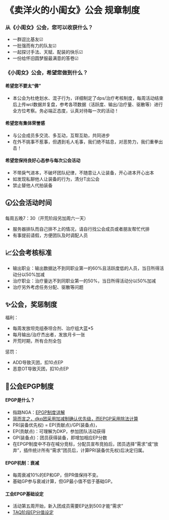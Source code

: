 # 《卖洋火的小闺女》公会 规章制度

### 从《小闺女》公会，您可以收获什么？
* 一群逗比基友☑
* 一批强而有力的队友☑
* 一起探讨手法、天赋、配装的快乐☑
* 一份给怀旧圆梦服最满意的答卷☑

### 《小闺女》公会，希望您做到什么？
#### 希望您不要太“佛”
* 本公会为杜绝划水、混子行为，详细制定了dps/治疗考核制度，每周活动结束后上传wcl数据并复盘，参考各项数据（活跃度、输出/治疗量、驱散等）进行全方位考察。务必端正态度，认真对待每一次的活动！

#### 希望您有集体荣誉感
* 与公会成员多交流、多互动，互帮互助，共同进步
* 在外不挑事不惹事，但遇到毛人毛事，我们绝不姑息，对恶势力，我们重拳出击！

#### 希望您保持良好心态参与每次公会活动
* 不带戾气进本，不破坏团队纪律，不随意让人让装备，开心进本开心出本
* 如发现私聊他人让装备的行为，清分T出公会
* 禁止替他人代拍装备

## :clock730:公会活动时间
每周五晚7：30（开荒阶段另加周六一天）
* 服务器排队而自己排不上的情况，请自行找公会成员或者朋友帮忙代排
* 有事提前请假，方便团队及时调配人员

## :chart_with_upwards_trend:公会考核标准
* 输出职业：输出数据达不到同职业第一的60%且活跃度低的人员，当日所得活动分以50%加减
* 治疗职业：治疗量达不到同职业第一的50%，当日所得活动分以50%加减
* 治疗另外考虑任务分配、驱散等问题

## :sparkles:公会，奖惩制度
福利：
* 每周发放坦克组泰坦合剂、治疗组大蓝*5
* 每月输出/治疗杰出者，发放月卡一张
* 开荒时期，所有合剂全包

惩罚：
* ADD导致灭团，扣10点EP
* 恶意OT导致灭团，扣10点EP

## :book:公会EPGP制度
#### EPGP是什么？

* 指路NGA：[EPGP制度详解](https://ngabbs.com/read.php?&tid=18224489)
* <u>简而言之，dkp团采用加减制确认优先级，而EPGP采用除法计算</u>
* PR(装备优先权) = EP(贡献点)/GP(装备点)，
* EP(贡献点)：可理解为DKP，参加团队活动获得
* GP(装备点)：团员获得装备，即增加相应EP分数
* 在EPGP制度中不存在喊分竞标，分配员宣布竞拍后，团员选择“需求”或“放弃”，插件统计所有“需求”团员后，计算PR(装备优先权)后决定归属。

#### EPGP机制：衰减
* 每周衰减10%的EP和GP，但PR值保持不变。
* 基础GP参与衰减计算，但GP最小值不低于基础GP。

#### 工会EPGP基础设定
* 活动第五周开始，新入团成员需要EP达到500才能“需求”
* [TAQ阶段EP分值设定](https://shimo.im/sheets/GTkJGQvXdgP3CtyK/MODOC)